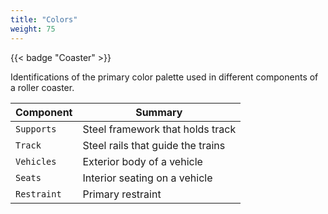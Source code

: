 ```yaml
---
title: "Colors"
weight: 75
---
```


{{< badge "Coaster" >}}

Identifications of the primary color palette used in different components of a roller coaster.


| Component        | Summary                                  	             |
| ------------- | ------------------------------------------------------ |
| `Supports`    | Steel framework that holds track |
| `Track`       | Steel rails that guide the trains |
| `Vehicles`  | Exterior body of a vehicle     |
| `Seats`   | Interior seating on a vehicle   	     |
| `Restraint` | Primary restraint    |
